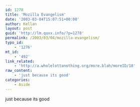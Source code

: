 ```yaml
---
id: 1278
title: 'Mozilla Evangelism'
date: '2003-03-04T15:07:51+00:00'
author: Kellan
layout: post
guid: 'http://lm.quxx.info/?p=1278'
permalink: /2003/03/04/mozilla-evangelism/
typo_id:
    - '1276'
mt_id:
    - '492'
link_related:
    - 'http://a.wholelottanothing.org/more.blah/moreID/18'
raw_content:
    - 'just because its good'
categories:
    - Aside
---
```


just because its good